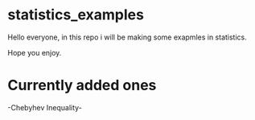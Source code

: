 # statistics_examples

Hello everyone, in this repo i will be making some exapmles in statistics.

Hope you enjoy.

# Currently added ones
-Chebyhev Inequality-
